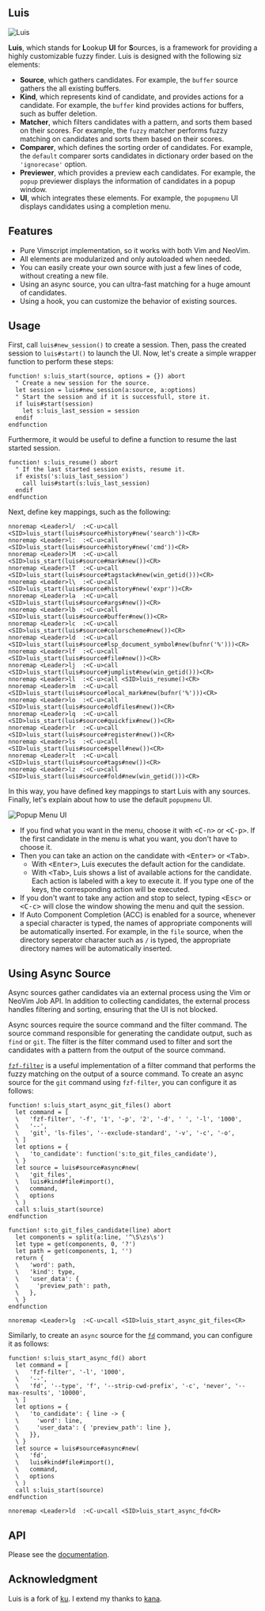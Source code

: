 ## Luis

![Luis](extra/luis.gif)

**Luis**, which stands for **L**ookup **UI** for **S**ources, is a framework for providing a highly customizable fuzzy finder. Luis is designed with the following siz elements:

- **Source**, which gathers candidates. For example, the `buffer` source gathers the all existing buffers.
- **Kind**, which represents kind of candidate, and provides actions for a candidate. For example, the `buffer` kind provides actions for buffers, such as buffer deletion.
- **Matcher**, which filters candidates with a pattern, and sorts them based on their scores. For example, the `fuzzy` matcher performs fuzzy matching on candidates and sorts them based on their scores.
- **Comparer**, which defines the sorting order of candidates. For example, the `default` comparer sorts candidates in dictionary order based on the `'ignorecase'` option.
- **Previewer**, which provides a preview each candidates. For example, the `popup` previewer displays the information of candidates in a popup window.
- **UI**, which integrates these elements. For example, the `popupmenu` UI displays candidates using a completion menu.

## Features

- Pure Vimscript implementation, so it works with both Vim and NeoVim.
- All elements are modularized and only autoloaded when needed.
- You can easily create your own source with just a few lines of code, without
  creating a new file.
- Using an async source, you can ultra-fast matching for a huge amount of
  candidates.
- Using a hook, you can customize the behavior of existing sources.

## Usage

First, call `luis#new_session()` to create a session. Then, pass the created session to `luis#start()` to launch the UI. Now, let's create a simple wrapper function to perform these steps:

```vim
function! s:luis_start(source, options = {}) abort
  " Create a new session for the source.
  let session = luis#new_session(a:source, a:options)
  " Start the session and if it is successfull, store it.
  if luis#start(session)
    let s:luis_last_session = session
  endif
endfunction
```

Furthermore, it would be useful to define a function to resume the last started session.

```vim
function! s:luis_resume() abort
  " If the last started session exists, resume it.
  if exists('s:luis_last_session')
    call luis#start(s:luis_last_session)
  endif
endfunction
```

Next, define key mappings, such as the following:

```vim
nnoremap <Leader>l/  :<C-u>call <SID>luis_start(luis#source#history#new('search'))<CR>
nnoremap <Leader>l:  :<C-u>call <SID>luis_start(luis#source#history#new('cmd'))<CR>
nnoremap <Leader>lM  :<C-u>call <SID>luis_start(luis#source#mark#new())<CR>
nnoremap <Leader>lT  :<C-u>call <SID>luis_start(luis#source#tagstack#new(win_getid()))<CR>
nnoremap <Leader>l\  :<C-u>call <SID>luis_start(luis#source#history#new('expr'))<CR>
nnoremap <Leader>la  :<C-u>call <SID>luis_start(luis#source#args#new())<CR>
nnoremap <Leader>lb  :<C-u>call <SID>luis_start(luis#source#buffer#new())<CR>
nnoremap <Leader>lc  :<C-u>call <SID>luis_start(luis#source#colorscheme#new())<CR>
nnoremap <Leader>ld  :<C-u>call <SID>luis_start(luis#source#lsp_document_symbol#new(bufnr('%')))<CR>
nnoremap <Leader>lf  :<C-u>call <SID>luis_start(luis#source#file#new())<CR>
nnoremap <Leader>lj  :<C-u>call <SID>luis_start(luis#source#jumplist#new(win_getid()))<CR>
nnoremap <Leader>ll  :<C-u>call <SID>luis_resume()<CR>
nnoremap <Leader>lm  :<C-u>call <SID>luis_start(luis#source#local_mark#new(bufnr('%')))<CR>
nnoremap <Leader>lo  :<C-u>call <SID>luis_start(luis#source#oldfiles#new())<CR>
nnoremap <Leader>lq  :<C-u>call <SID>luis_start(luis#source#quickfix#new())<CR>
nnoremap <Leader>lr  :<C-u>call <SID>luis_start(luis#source#register#new())<CR>
nnoremap <Leader>ls  :<C-u>call <SID>luis_start(luis#source#spell#new())<CR>
nnoremap <Leader>lt  :<C-u>call <SID>luis_start(luis#source#tags#new())<CR>
nnoremap <Leader>lz  :<C-u>call <SID>luis_start(luis#source#fold#new(win_getid()))<CR>
```

In this way, you have defined key mappings to start Luis with any sources. Finally, let's explain about how to use the default `popupmenu` UI.

![Popup Menu UI](extra/popupmenu-ui.png)

- If you find what you want in the menu, choose it with <kbd>&lt;C-n&gt;</kbd> or <kbd>&lt;C-p&gt;</kbd>. If the first candidate in the menu is what you want, you don't have to choose it.
- Then you can take an action on the candidate with <kbd>&lt;Enter&gt;</kbd> or <kbd>&lt;Tab&gt;</kbd>.
  - With <kbd>&lt;Enter&gt;</kbd>, Luis executes the default action for the candidate.
  - With <kbd>&lt;Tab&gt;</kbd>, Luis shows a list of available actions for the candidate. Each action is labeled with a key to execute it. If you type one of the keys, the corresponding action will be executed.
- If you don't want to take any action and stop to select, typing <kbd>&lt;Esc&gt;</kbd> or <kbd>&lt;C-c&gt;</kbd> will close the window showing the menu and quit the session.
- If Auto Component Completion (ACC) is enabled for a source, whenever a special character is typed, the names of appropriate components will be automatically inserted. For example, in the `file` source, when the directory seperator character such as `/` is typed, the appropriate directory names will be automatically inserted.

## Using Async Source

Async sources gather candidates via an external process using the Vim or NeoVim Job API. In addition to collecting candidates, the external process handles filtering and sorting, ensuring that the UI is not blocked.

Async sources require the source command and the filter command. The source command responsible for generating the candidate output, such as `find` or `git`. The filter is the filter command used to filter and sort the candidates with a pattern from the output of the source command.

[`fzf-filter`](https://github.com/emonkak/fzf-filter) is a useful implementation of a filter command that performs the fuzzy matching on the output of a source command. To create an async source for the `git` command using `fzf-filter`, you can configure it as follows:

```vim
function! s:luis_start_async_git_files() abort
  let command = [
  \   'fzf-filter', '-f', '1', '-p', '2', '-d', ' ', '-l', '1000',
  \   '--',
  \   'git', 'ls-files', '--exclude-standard', '-v', '-c', '-o',
  \ ]
  let options = {
  \   'to_candidate': function('s:to_git_files_candidate'),
  \ }
  let source = luis#source#async#new(
  \   'git_files',
  \   luis#kind#file#import(),
  \   command,
  \   options
  \ )
  call s:luis_start(source)
endfunction

function! s:to_git_files_candidate(line) abort
  let components = split(a:line, '^\S\zs\s')
  let type = get(components, 0, '?')
  let path = get(components, 1, '')
  return {
  \   'word': path,
  \   'kind': type,
  \   'user_data': {
  \     'preview_path': path,
  \   },
  \ }
endfunction

nnoremap <Leader>lg  :<C-u>call <SID>luis_start_async_git_files<CR>
```

Similarly, to create an `async` source for the [`fd`](https://github.com/sharkdp/fd) command, you can configure it as follows:

```vim
function! s:luis_start_async_fd() abort
  let command = [
  \   'fzf-filter', '-l', '1000',
  \   '--',
  \   'fd', '--type', 'f', '--strip-cwd-prefix', '-c', 'never', '--max-results', '10000',
  \ ]
  let options = {
  \   'to_candidate': { line -> {
  \     'word': line,
  \     'user_data': { 'preview_path': line },
  \   }},
  \ }
  let source = luis#source#async#new(
  \   'fd',
  \   luis#kind#file#import(),
  \   command,
  \   options
  \ )
  call s:luis_start(source)
endfunction

nnoremap <Leader>ld  :<C-u>call <SID>luis_start_async_fd<CR>
```

## API

Please see the [documentation](https://github.com/emonkak/vim-luis/blob/master/doc/luis.txt).

## Acknowledgment

Luis is a fork of [ku](https://github.com/kana/vim-ku). I extend my thanks to [kana](https://github.com/kana).

